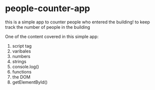 # people-counter-app
this is a simple app to counter people who entered the building! to keep track the number of people in the building


One of the content covered in this simple app:

1. script tag
2. varibales
3. numbers
4. strings
6. console.log()
7. functions
8. the DOM
9. getElementById()

